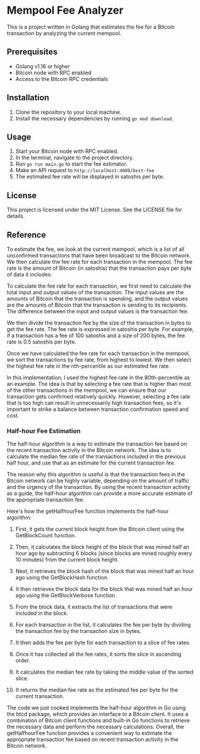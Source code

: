 # Mempool Fee Analyzer

This is a project written in Golang that estimates the fee for a Bitcoin transaction by analyzing the current mempool.

## Prerequisites

- Golang v1.16 or higher
- Bitcoin node with RPC enabled
- Access to the Bitcoin RPC credentials

## Installation

1. Clone the repository to your local machine.
2. Install the necessary dependencies by running `go mod download`.

## Usage

1. Start your Bitcoin node with RPC enabled.
2. In the terminal, navigate to the project directory.
3. Run `go run main.go` to start the fee estimator.
4. Make an API request to `http://localhost:4000/best-fee`
5. The estimated fee rate will be displayed in satoshis per byte.

## License

This project is licensed under the MIT License. See the LICENSE file for details.

## Reference

To estimate the fee, we look at the current mempool, which is a list of all unconfirmed transactions that have been broadcast to the Bitcoin network. We then calculate the fee rate for each transaction in the mempool. The fee rate is the amount of Bitcoin (in satoshis) that the transaction pays per byte of data it includes.

To calculate the fee rate for each transaction, we first need to calculate the total input and output values of the transaction. The input values are the amounts of Bitcoin that the transaction is spending, and the output values are the amounts of Bitcoin that the transaction is sending to its recipients. The difference between the input and output values is the transaction fee.

We then divide the transaction fee by the size of the transaction in bytes to get the fee rate. The fee rate is expressed in satoshis per byte. For example, if a transaction has a fee of 100 satoshis and a size of 200 bytes, the fee rate is 0.5 satoshis per byte.

Once we have calculated the fee rate for each transaction in the mempool, we sort the transactions by fee rate, from highest to lowest. We then select the highest fee rate in the nth-percentile as our estimated fee rate.

In this implementation, I used the highest fee rate in the 80th-percentile as an example. The idea is that by selecting a fee rate that is higher than most of the other transactions in the mempool, we can ensure that our transaction gets confirmed relatively quickly. However, selecting a fee rate that is too high can result in unnecessarily high transaction fees, so it's important to strike a balance between transaction confirmation speed and cost.

### Half-hour Fee Estimation
The half-hour algorithm is a way to estimate the transaction fee based on the recent transaction activity in the Bitcoin network. The idea is to calculate the median fee rate of the transactions included in the previous half hour, and use that as an estimate for the current transaction fee.

The reason why this algorithm is useful is that the transaction fees in the Bitcoin network can be highly variable, depending on the amount of traffic and the urgency of the transaction. By using the recent transaction activity as a guide, the half-hour algorithm can provide a more accurate estimate of the appropriate transaction fee.

Here's how the getHalfhourFee function implements the half-hour algorithm:

1. First, it gets the current block height from the Bitcoin client using the GetBlockCount function.

2. Then, it calculates the block height of the block that was mined half an hour ago by subtracting 6 blocks (since blocks are mined roughly every 10 minutes) from the current block height.

3. Next, it retrieves the block hash of the block that was mined half an hour ago using the GetBlockHash function.

4. It then retrieves the block data for the block that was mined half an hour ago using the GetBlockVerbose function.

5. From the block data, it extracts the list of transactions that were included in the block.

6. For each transaction in the list, it calculates the fee per byte by dividing the transaction fee by the transaction size in bytes.

7. It then adds the fee per byte for each transaction to a slice of fee rates.

8. Once it has collected all the fee rates, it sorts the slice in ascending order.

9. It calculates the median fee rate by taking the middle value of the sorted slice.

10. It returns the median fee rate as the estimated fee per byte for the current transaction.

The code we just cooked implements the half-hour algorithm in Go using the btcd package, which provides an interface to a Bitcoin client. It uses a combination of Bitcoin client functions and built-in Go functions to retrieve the necessary data and perform the necessary calculations. Overall, the getHalfhourFee function provides a convenient way to estimate the appropriate transaction fee based on recent transaction activity in the Bitcoin network.